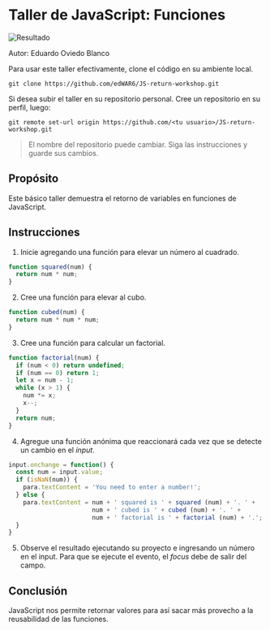 # Taller de JavaScript: Funciones

![Resultado](/images/result.png)

Autor: Eduardo Oviedo Blanco

Para usar este taller efectivamente, clone el código en su ambiente local.
```
git clone https://github.com/edWAR6/JS-return-workshop.git
```
Si desea subir el taller en su repositorio personal.
Cree un repositorio en su perfil, luego:
```
git remote set-url origin https://github.com/<tu usuario>/JS-return-workshop.git
```

> El nombre del repositorio puede cambiar. Siga las instrucciones y guarde sus cambios.

## Propósito

Este básico taller demuestra el retorno de variables en funciones de JavaScript.

## Instrucciones

1. Inicie agregando una función para elevar un número al cuadrado.
```javascript
function squared(num) {
  return num * num;
}
```
2. Cree una función para elevar al cubo.
```javascript
function cubed(num) {
  return num * num * num;
}
```
3. Cree una función para calcular un factorial.
```javascript
function factorial(num) {
  if (num < 0) return undefined;
  if (num == 0) return 1;
  let x = num - 1;
  while (x > 1) {
    num *= x;
    x--;
  }
  return num;
}
```
4. Agregue una función anónima que reaccionará cada vez que se detecte un cambio en el *input*.
```javascript
input.onchange = function() {
  const num = input.value;
  if (isNaN(num)) {
    para.textContent = 'You need to enter a number!';
  } else {
    para.textContent = num + ' squared is ' + squared (num) + '. ' +
                       num + ' cubed is ' + cubed (num) + '. ' +
                       num + ' factorial is ' + factorial (num) + '.';
  }
}
```
5. Observe el resultado ejecutando su proyecto e ingresando un número en el input. Para que se ejecute el evento, el *focus* debe de salir del campo.


## Conclusión

JavaScript nos permite retornar valores para así sacar más provecho a la reusabilidad de las funciones.
